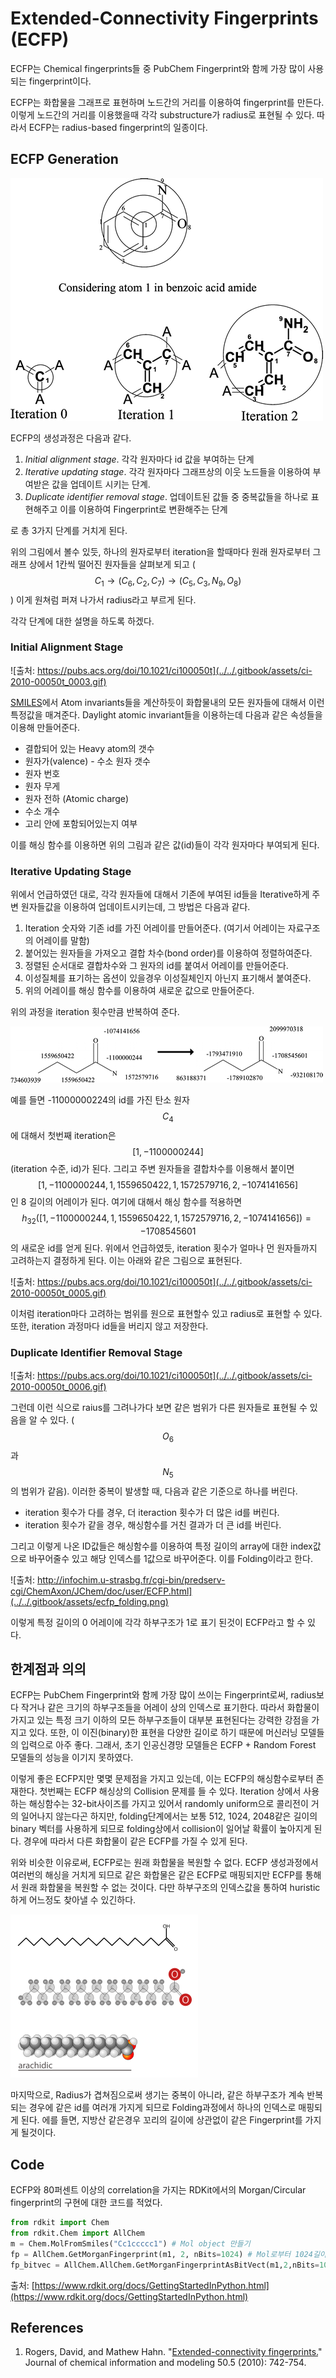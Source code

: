 # Extended-Connectivity Fingerprints \(ECFP\)

ECFP는 Chemical fingerprints들 중 PubChem Fingerprint와 함께 가장 많이 사용되는 fingerprint이다.

ECFP는 화합물을 그래프로 표현하며 노드간의 거리를 이용하여 fingerprint를 만든다. 이렇게 노드간의 거리를 이용했을때 각각 substructure가 radius로 표현될 수 있다. 따라서 ECFP는 radius-based fingerprint의 일종이다.

## ECFP Generation

![&#xCD9C;&#xCC98;: https://pubs.acs.org/doi/10.1021/ci100050t ](../../.gitbook/assets/ci-2010-00050t_0002.gif)

ECFP의 생성과정은 다음과 같다.

1.  _Initial alignment stage_. 각각 원자마다 id 값을 부여하는 단계
2. _Iterative updating stage_. 각각 원자마다 그래프상의 이웃 노드들을 이용하여 부여받은 값을 업데이트 시키는 단계.
3. _Duplicate identifier removal stage_. 업데이트된 값들 중 중복값들을 하나로 표현해주고 이를 이용하여 Fingerprint로 변환해주는 단계

로 총 3가지 단계를 거치게 된다.

위의 그림에서 볼수 있듯, 하나의 원자로부터 iteration을 할때마다 원래 원자로부터 그래프 상에서 1칸씩 떨어진 원자들을 살펴보게 되고 \( $$C_1 \rightarrow (C_6, C_2,C_7)\rightarrow(C_5, C_3, N_9, O_8)$$ \) 이게 원쳐럼 퍼져 나가서 radius라고 부르게 된다.

각각 단계에 대한 설명을 하도록 하겠다.

### Initial Alignment Stage

![&#xCD9C;&#xCC98;: https://pubs.acs.org/doi/10.1021/ci100050t](../../.gitbook/assets/ci-2010-00050t_0003.gif)

[SMILES](../simplified-molecular-input-line-entry-system-smiles.md)에서 Atom invariants들을 계산하듯이 화합물내의 모든 원자들에 대해서 이런 특정값을 매겨준다. Daylight atomic invariant들을 이용하는데 다음과 같은 속성들을 이용해 만들어준다.

* 결합되어 있는 Heavy atom의 갯수
* 원자가\(valence\) - 수소 원자 갯수
* 원자 번호
* 원자 무게
* 원자 전하 \(Atomic charge\)
* 수소 개수
* 고리 안에 포함되어있는지 여부

이를 해싱 함수를 이용하면 위의 그림과 같은 값\(id\)들이 각각 원자마다 부여되게 된다.

### Iterative Updating Stage

위에서 언급하였던 대로,  각각 원자들에 대해서 기존에 부여된 id들을 Iterative하게 주변 원자들값을 이용하여 업데이트시키는데, 그 방법은 다음과 같다.

1. Iteration 숫자와 기존 id를 가진 어레이를 만들어준다. \(여기서 어레이는 자료구조의 어레이를 말함\)
2. 붙어있는 원자들을 가져오고 결합 차수\(bond order\)를 이용하여 정렬하여준다. 
3. 정렬된 순서대로 결합차수와 그 원자의 id를 붙여서 어레이를 만들어준다.
4. 이성질체를 표기하는 옵션이 있을경우 이성질체인지 아닌지 표기해서 붙여준다.
5. 위의 어레이를 해싱 함수를 이용하여 새로운 값으로 만들어준다.

위의 과정을 iteration 횟수만큼 반복하여 준다.

![&#xCD9C;&#xCC98;: https://pubs.acs.org/doi/10.1021/ci100050t ](../../.gitbook/assets/ci-2010-00050t_0004.gif)

예를 들면 -11000000224의 id를 가진 탄소 원자 $$C_4$$ 에 대해서 첫번째 iteration은 $$[1, -1100000244]$$ \(iteration 수준, id\)가 된다. 그리고 주변 원자들을 결합차수를 이용해서 붙이면 $$[1,-1100000244, 1, 1559650422, 1, 1572579716, 2, -1074141656]$$ 인 8 길이의 어레이가 된다. 여기에 대해서 해싱 함수를 적용하면 $$h_{32}([1,-1100000244, 1, 1559650422, 1, 1572579716, 2, -1074141656])=-1708545601$$ 의 새로운 id를 얻게 된다. 위에서 언급하였듯, iteration 횟수가 얼마나 먼 원자들까지 고려하는지 결정하게 된다. 이는 아래와 같은 그림으로 표현된다.

![&#xCD9C;&#xCC98;: https://pubs.acs.org/doi/10.1021/ci100050t](../../.gitbook/assets/ci-2010-00050t_0005.gif)

이처럼 iteration마다 고려하는 범위를 원으로 표현할수 있고 radius로 표현할 수 있다. 또한, iteration 과정마다 id들을 버리지 않고 저장한다.

### Duplicate Identifier Removal Stage

![&#xCD9C;&#xCC98;: https://pubs.acs.org/doi/10.1021/ci100050t](../../.gitbook/assets/ci-2010-00050t_0006.gif)

그런데 이런 식으로 raius를 그려나가다 보면 같은 범위가 다른 원자들로 표현될 수 있음을 알 수 있다. \( $$O_6$$ 과 $$N_5$$ 의 범위가 같음\). 이러한 중복이 발생할 때, 다음과 같은 기준으로 하나를 버린다.

* iteration 횟수가 다를 경우, 더 iteraction 횟수가 더 많은 id를 버린다.
* iteration 횟수가 같을 경우, 해싱함수를 거친 결과가 더 큰 id를 버린다.

그리고 이렇게 나온 ID값들은 해싱함수를 이용하여 특정 길이의 array에 대한 index값으로 바꾸어줄수 있고 해당 인덱스를 1값으로 바꾸어준다. 이를 Folding이라고 한다.

![&#xCD9C;&#xCC98;: http://infochim.u-strasbg.fr/cgi-bin/predserv-cgi/ChemAxon/JChem/doc/user/ECFP.html](../../.gitbook/assets/ecfp_folding.png)

이렇게 특정 길이의 0 어레이에 각각 하부구조가 1로 표기 된것이 ECFP라고 할 수 있다. 

## 한계점과 의의

ECFP는 PubChem Fingerprint와 함께 가장 많이 쓰이는 Fingerprint로써,  radius보다 작거나 같은 크기의 하부구조들을 어레이 상의 인덱스로 표기한다. 따라서 화합물이 가지고 있는 특정 크기 이하의 모든 하부구조들이 대부분 표현된다는 강력한 강점을 가지고 있다. 또한, 이 이진\(binary\)한 표현을 다양한 길이로 하기 때문에 머신러닝 모델들의 입력으로 아주 좋다. 그래서, 초기 인공신경망 모델들은 ECFP + Random Forest 모델들의 성능을 이기지 못하였다.

이렇게 좋은 ECFP지만 몇몇 문제점을 가지고 있는데,  이는 ECFP의 해싱함수로부터 존재한다. 첫번째는 ECFP 해싱상의 Collision 문제를 들 수 있다. Iteration 상에서 사용하는 해싱함수는 32-bit사이즈를 가지고 있어서 randomly uniform으로 콜리전이 거의 일어나지 않는다곤 하지만, folding단계에서는 보통 512, 1024, 2048같은 길이의 binary 벡터를 사용하게 되므로 folding상에서 collision이 일어날 확률이 높아지게 된다. 경우에 따라서 다른 화합물이 같은 ECFP를 가질 수 있게 된다.

위와 비슷한 이유로써, ECFP로는 원래 화합물을 복원할 수 없다. ECFP 생성과정에서 여러번의 해싱을 거치게 되므로 같은 화합물은 같은 ECFP로 매핑되지만 ECFP를 통해서 원래 화합물을 복원할 수 없는 것이다. 다만 하부구조의 인덱스값을 통하여 huristic하게 어느정도 찾아낼 수 있긴하다.

![&#xCD9C;&#xCC98;: https://en.wikipedia.org/wiki/Fatty\_acid ](../../.gitbook/assets/300px-arachidic_formula_representation.svg.png)

마지막으로, Radius가 겹쳐짐으로써 생기는 중복이 아니라, 같은 하부구조가 계속 반복되는 경우에 같은 id를 여러개 가지게 되므로 Folding과정에서 하나의 인덱스로 매핑되게 된다. 에를 들면, 지방산 같은경우 꼬리의 길이에 상관없이 같은 Fingerprint를 가지게 될것이다.

## Code

ECFP와 80퍼센트 이상의 correlation을 가지는 RDKit에서의 Morgan/Circular fingerprint의 구현에 대한 코드를 적었다.

```python
from rdkit import Chem
from rdkit.Chem import AllChem
m = Chem.MolFromSmiles("Cc1ccccc1") # Mol object 만들기
fp = AllChem.GetMorganFingerprint(m1, 2, nBits=1024) # Mol로부터 1024길이의 radius 2 핑거프린트 생성
fp_bitvec = AllChem.AllChem.GetMorganFingerprintAsBitVect(m1,2,nBits=1024) # Numpy array로 생성함.
```

출처: [https://www.rdkit.org/docs/GettingStartedInPython.html](https://www.rdkit.org/docs/GettingStartedInPython.html)

## References

1. Rogers, David, and Mathew Hahn. "[Extended-connectivity fingerprints.](https://pubs.acs.org/doi/abs/10.1021/ci100050t)" Journal of chemical information and modeling 50.5 \(2010\): 742-754.

